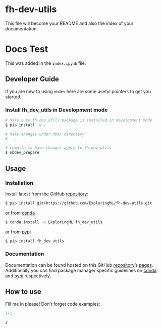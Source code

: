 # fh-dev-utils


<!-- WARNING: THIS FILE WAS AUTOGENERATED! DO NOT EDIT! -->

This file will become your README and also the index of your
documentation.

# Docs Test

This was added in the `index.ipynb` file.

## Developer Guide

If you are new to using `nbdev` here are some useful pointers to get you
started.

### Install fh_dev_utils in Development mode

``` sh
# make sure fh_dev_utils package is installed in development mode
$ pip install -e .

# make changes under nbs/ directory
# ...

# compile to have changes apply to fh_dev_utils
$ nbdev_prepare
```

## Usage

### Installation

Install latest from the GitHub
[repository](https://github.com/ExploringML/fh-dev-utils):

``` sh
$ pip install git+https://github.com/ExploringML/fh-dev-utils.git
```

or from [conda](https://anaconda.org/ExploringML/fh-dev-utils)

``` sh
$ conda install -c ExploringML fh_dev_utils
```

or from [pypi](https://pypi.org/project/fh-dev-utils/)

``` sh
$ pip install fh_dev_utils
```

### Documentation

Documentation can be found hosted on this GitHub
[repository](https://github.com/ExploringML/fh-dev-utils)’s
[pages](https://ExploringML.github.io/fh-dev-utils/). Additionally you
can find package manager specific guidelines on
[conda](https://anaconda.org/ExploringML/fh-dev-utils) and
[pypi](https://pypi.org/project/fh-dev-utils/) respectively.

## How to use

Fill me in please! Don’t forget code examples:

``` python
1+1
```

    2
